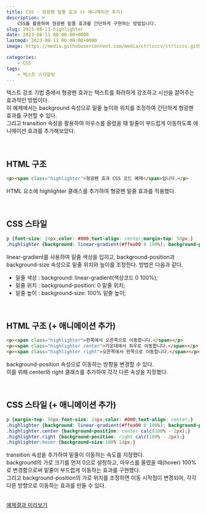 ```yaml
---
title: CSS - 형광펜 밑줄 효과 (+ 애니메이션 추가)
description: >  
    CSS를 활용하여 형광펜 밑줄 효과를 간단하게 구현하는 방법입니다.
slug: 2023-08-11-highlighter
date: 2023-08-11 00:00:00+0000
lastmod: 2023-08-11 00:00:00+0000
image: https://media.githubusercontent.com/media/ctrlcccv/ctrlcccv.github.io/master/assets/img/post/highlighter.webp

categories:
    - CSS
tags:
    - 텍스트 스타일링
---
```

텍스트 강조 기법 중에서 형광펜 효과는 텍스트를 화려하게 강조하고 시선을 끌어주는 효과적인 방법이다.  
이 예제에서는 background 속성으로 밑줄 높이와 위치를 조정하여 간단하게 형광펜 효과를 구현할 수 있다.  
그리고 transition 속성을 활용하여 마우스를 올렸을 때 밑줄이 부드럽게 이동하도록 애니메이션 효과를 추가해보았다.  

<script async src="https://pagead2.googlesyndication.com/pagead/js/adsbygoogle.js?client=ca-pub-8535540836842352" crossorigin="anonymous"></script>
<ins class="adsbygoogle"
     style="display:block; text-align:center;"
     data-ad-layout="in-article"
     data-ad-format="fluid"
     data-ad-client="ca-pub-8535540836842352"
     data-ad-slot="2974559225"></ins>
<script>
     (adsbygoogle = window.adsbygoogle || []).push({});
</script>

<br>

## HTML 구조
```html
<p><span class="highlighter">형광펜 효과 CSS 코드 예제</span>입니다.</p>
```
HTML 요소에 highlighter 클래스를 추가하여 형광펜 밑줄 효과를 적용했다.  

<br>

## CSS 스타일
```css
p {font-size: 24px;color: #000;text-align: center;margin-top: 50px;}
.highlighter {background: linear-gradient(#ffea00 0 100%); background-position: 0 calc(100% - 2px); background-size: 100% 14px; background-repeat: no-repeat;}
```
linear-gradient를 사용하여 밑줄 색상을 입히고, background-position과 background-size 속성으로 밑줄 위치와 높이를 조정한다. 방법은 다음과 같다.  
* 밑줄 색상 : background: linear-gradient(색상코드 0 100%); 
* 밑줄 위치 : background-position: 0 밑줄 위치;
* 밑줄 높이 : background-size: 100% 밑줄 높이;

<br>

## HTML 구조 (+ 애니메이션 추가)
```html
<p><span class="highlighter">왼쪽에서 오른쪽으로 이동합니다.</span></p>
<p><span class="highlighter center">가운데에서 좌우로 이동합니다.</span></p>
<p><span class="highlighter right">오른쪽에서 왼쪽으로 이동합니다.</span></p>
```
background-position 속성으로 이동하는 방향을 변경할 수 있다.  
이를 위해 center와 right 클래스를 추가하여 각각 다른 속성을 지정했다.  

<script async src="https://pagead2.googlesyndication.com/pagead/js/adsbygoogle.js?client=ca-pub-8535540836842352" crossorigin="anonymous"></script>
<ins class="adsbygoogle"
     style="display:block; text-align:center;"
     data-ad-layout="in-article"
     data-ad-format="fluid"
     data-ad-client="ca-pub-8535540836842352"
     data-ad-slot="2974559225"></ins>
<script>
     (adsbygoogle = window.adsbygoogle || []).push({});
</script>

<br>

## CSS 스타일 (+ 애니메이션 추가)
```css
p {margin-top: 50px;font-size: 24px;color: #000;text-align: center;}
.highlighter {background: linear-gradient(#ffea00 0 100%); background-position: 0 calc(100% - 2px); background-size: 0 14px; background-repeat: no-repeat; transition: background-size 0.3s;}
.highlighter.center {background-position: center calc(100% - 2px);} 
.highlighter.right {background-position: right calc(100% - 2px);} 
.highlighter:hover {background-size:100% 14px;}
```
transition 속성을 추가하여 밑줄이 이동하는 속도를 지정했다.     
background의 가로 크기를 먼저 0으로 설정하고, 마우스를 올렸을 때(hover) 100%로 변경함으로써 밑줄이 부드럽게 이동하는 효과를 구현했다.  
그리고 background-position의 가로 위치를 조정하면 이동 시작점이 변경되어, 각각 다른 방향으로 이동하는 효과를 만들 수 있다.  
<br>

<div class="btn_wrap">
    <a target="_blank" href="https://ctrlcccv.github.io/ctrlcccv-demo/2023-08-11-highlighter/">예제결과 미리보기</a>
</div>